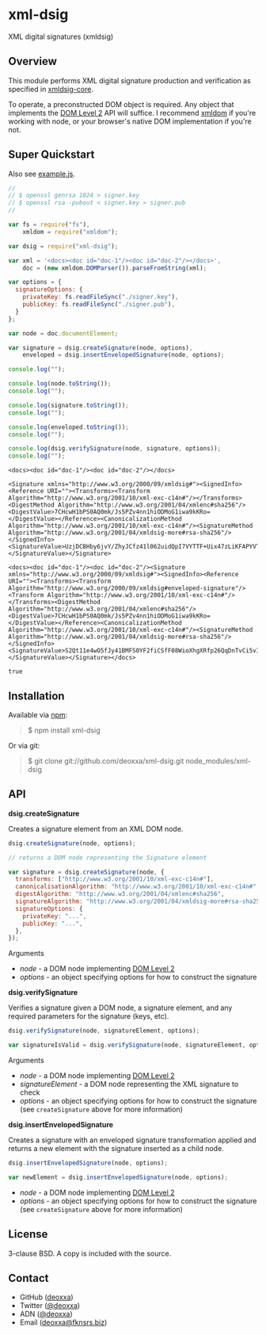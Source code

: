 xml-dsig
========

XML digital signatures (xmldsig)

Overview
--------

This module performs XML digital signature production and verification as
specified in [xmldsig-core](http://www.w3.org/TR/xmldsig-core/).

To operate, a preconstructed DOM object is required. Any object that implements
the [DOM Level 2](http://www.w3.org/TR/DOM-Level-2-Core/) API will suffice. I
recommend [xmldom](https://github.com/jindw/xmldom) if you're working with node,
or your browser's native DOM implementation if you're not.

Super Quickstart
----------------

Also see [example.js](https://github.com/deoxxa/xml-dsig/blob/master/example.js).

```javascript
//
// $ openssl genrsa 1024 > signer.key
// $ openssl rsa -pubout < signer.key > signer.pub
//

var fs = require("fs"),
    xmldom = require("xmldom");

var dsig = require("xml-dsig");

var xml = '<docs><doc id="doc-1"/><doc id="doc-2"/></docs>',
    doc = (new xmldom.DOMParser()).parseFromString(xml);

var options = {
  signatureOptions: {
    privateKey: fs.readFileSync("./signer.key"),
    publicKey: fs.readFileSync("./signer.pub"),
  }
};

var node = doc.documentElement;

var signature = dsig.createSignature(node, options),
    enveloped = dsig.insertEnvelopedSignature(node, options);

console.log("");

console.log(node.toString());
console.log("");

console.log(signature.toString());
console.log("");

console.log(enveloped.toString());
console.log("");

console.log(dsig.verifySignature(node, signature, options));
console.log("");
```

```
<docs><doc id="doc-1"/><doc id="doc-2"/></docs>

<Signature xmlns="http://www.w3.org/2000/09/xmldsig#"><SignedInfo><Reference URI=""><Transforms><Transform Algorithm="http://www.w3.org/2001/10/xml-exc-c14n#"/></Transforms><DigestMethod Algorithm="http://www.w3.org/2001/04/xmlenc#sha256"/><DigestValue>7CHcwH1bPS0AQ0mk/Js5PZv4nn1hiODMoG1iwa9kKRo=</DigestValue></Reference><CanonicalizationMethod Algorithm="http://www.w3.org/2001/10/xml-exc-c14n#"/><SignatureMethod Algorithm="http://www.w3.org/2001/04/xmldsig-more#rsa-sha256"/></SignedInfo><SignatureValue>UzjDCBHby6jvY/ZhyJCfz41l062uidQpI7VYTTF+Uix47zLiKFAPYVT6ICeZ5d8yYVEKWi5AydkStlj3OruwHupZdx27vy+EXRZM5If7xCWDCXuyf+vV3la9qkSk1CceLeDbwsz4dpIp08h+AkfJipPlMXuYhoqjj2bzjdqroh8=</SignatureValue></Signature>

<docs><doc id="doc-1"/><doc id="doc-2"/><Signature xmlns="http://www.w3.org/2000/09/xmldsig#"><SignedInfo><Reference URI=""><Transforms><Transform Algorithm="http://www.w3.org/2000/09/xmldsig#enveloped-signature"/><Transform Algorithm="http://www.w3.org/2001/10/xml-exc-c14n#"/></Transforms><DigestMethod Algorithm="http://www.w3.org/2001/04/xmlenc#sha256"/><DigestValue>7CHcwH1bPS0AQ0mk/Js5PZv4nn1hiODMoG1iwa9kKRo=</DigestValue></Reference><CanonicalizationMethod Algorithm="http://www.w3.org/2001/10/xml-exc-c14n#"/><SignatureMethod Algorithm="http://www.w3.org/2001/04/xmldsig-more#rsa-sha256"/></SignedInfo><SignatureValue>S2Qt11e4wO5fJy41BMFS0YF2fiCSfF08WioXhgXRfp26QqDnTvCi5vIijFnbI/fFnqn01eOOGj3IDm26YMHfXoP6NSo6zECkj4OJDLxheuPvMJi5NRxSRRdGH2LeQ3qVRcPtxmz2+djdCQPM6YG7UAP2MKao0U7vydYwdIqGM7g=</SignatureValue></Signature></docs>

true
```

Installation
------------

Available via [npm](http://npmjs.org/):

> $ npm install xml-dsig

Or via git:

> $ git clone git://github.com/deoxxa/xml-dsig.git node_modules/xml-dsig

API
---

**dsig.createSignature**

Creates a signature element from an XML DOM node.

```javascript
dsig.createSignature(node, options);
```

```javascript
// returns a DOM node representing the Signature element

var signature = dsig.createSignature(node, {
  transforms: ["http://www.w3.org/2001/10/xml-exc-c14n#"],
  canonicalisationAlgorithm: "http://www.w3.org/2001/10/xml-exc-c14n#",
  digestAlgorithm: "http://www.w3.org/2001/04/xmlenc#sha256",
  signatureAlgorithm: "http://www.w3.org/2001/04/xmldsig-more#rsa-sha256",
  signatureOptions: {
    privateKey: "...",
    publicKey: "...",
  },
});
```

Arguments

* _node_ - a DOM node implementing [DOM Level 2](http://www.w3.org/TR/DOM-Level-2-Core/)
* _options_ - an object specifying options for how to construct the signature

**dsig.verifySignature**

Verifies a signature given a DOM node, a signature element, and any required
parameters for the signature (keys, etc).

```javascript
dsig.verifySignature(node, signatureElement, options);
```

```javascript
var signatureIsValid = dsig.verifySignature(node, signatureElement, options);
```

Arguments

* _node_ - a DOM node implementing [DOM Level 2](http://www.w3.org/TR/DOM-Level-2-Core/)
* _signatureElement_ - a DOM node representing the XML signature to check
* _options_ - an object specifying options for how to construct the signature (see
  `createSignature` above for more information)

**dsig.insertEnvelopedSignature**

Creates a signature with an enveloped signature transformation applied and
returns a new element with the signature inserted as a child node.

```javascript
dsig.insertEnvelopedSignature(node, options);
```

```javascript
var newElement = dsig.insertEnvelopedSignature(node, options);
```

* _node_ - a DOM node implementing [DOM Level 2](http://www.w3.org/TR/DOM-Level-2-Core/)
* _options_ - an object specifying options for how to construct the signature (see
  `createSignature` above for more information)

License
-------

3-clause BSD. A copy is included with the source.

Contact
-------

* GitHub ([deoxxa](http://github.com/deoxxa))
* Twitter ([@deoxxa](http://twitter.com/deoxxa))
* ADN ([@deoxxa](https://alpha.app.net/deoxxa))
* Email ([deoxxa@fknsrs.biz](mailto:deoxxa@fknsrs.biz))
